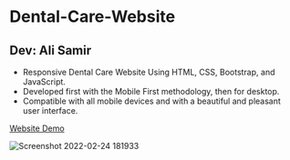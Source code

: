 # Dental-Care-Website

## Dev: Ali Samir

- Responsive Dental Care Website Using HTML, CSS, Bootstrap, and JavaScript.
- Developed first with the Mobile First methodology, then for desktop.
- Compatible with all mobile devices and with a beautiful and pleasant user interface.

[Website Demo](https://alisamirali.github.io/Dental-Care-Website/)

![Screenshot 2022-02-24 181933](https://user-images.githubusercontent.com/62913154/155564548-ddf208c5-84fc-413c-98ae-d6bd9d0c5d8d.jpg)
